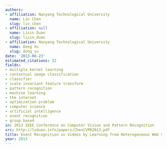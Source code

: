 ```yaml
---
authors:
- affiliation: Nanyang Technological University
  name: Lin Chen
  slug: lin_chen
- affiliation: null
  name: Lixin Duan
  slug: lixin_duan
- affiliation: Nanyang Technological University
  name: Dong Xu
  slug: dong_xu
date: '2013-06-23'
estimated_citations: 52
fields:
- multiple kernel learning
- contextual image classification
- classifier
- scale invariant feature transform
- pattern recognition
- machine learning
- the internet
- optimization problem
- computer science
- artificial intelligence
- event recognition
- group based
in: 2013 IEEE Conference on Computer Vision and Pattern Recognition
src: http://lxduan.info/papers/ChenCVPR2013.pdf
title: Event Recognition in Videos by Learning from Heterogeneous Web Sources
year: 2013
---
```


